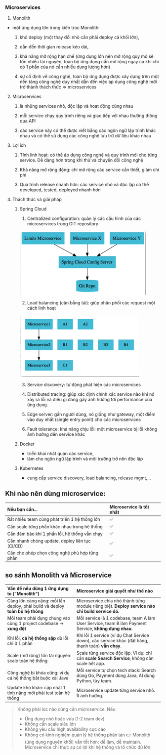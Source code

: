 ### Microservices

1. Monolith
- một ứng dụng lớn trong kiến trúc Monolith:
   
    1. khó deploy (một thay đổi nhỏ cần phải deploy cả khối lớn),
    
    2. dẫn đến thời gian release kéo dài,
    
    3. khả năng mở rộng hạn chế (ứng dụng lớn nên mở rộng quy mô sẽ tốn nhiều tài nguyên, toàn bộ ứng dụng cần mở rộng ngay cả khi chỉ có 1 phần của nó cần nhiều dung lượng hơn)
    
    4. sự cố định về công nghệ, toàn bộ ứng dụng được xây dựng trên một nền tảng công nghệ duy nhất dẫn đến việc áp dụng công nghệ mới trở thành thách thức
⇒ microservices

2. Microservices
   
   1. là những services nhỏ, độc lập và hoạt động cùng nhau

   2. mỗi service chạy quy trình riêng và giao tiếp với nhau thường thông qua API

   3. các service này có thể được viết bằng các ngôn ngữ lập trình khác nhau và có thể sử dụng các công nghệ lưu trữ dữ liệu khác nhau
   
4. Lợi ích 

   1. Tính linh hoạt: có thể áp dụng công nghệ và quy trình mới cho từng service. Dễ dàng hơn trong khi thử và chuyển đổi công nghệ

   3. Khả năng mở rộng động: chỉ mở rộng các service cần thiết, giảm chi phí 

   4. Quá trình release nhanh hơn: các service nhỏ và độc lập có thể developed, tested, deployed nhanh hơn

5. Thách thức và giải pháp

   1. Spring Cloud 

      1. Centralized configuration: quản lý các cấu hình của các microservices trong GIT  repository
      
      ![img.png](images/img.png)

      2. Load balancing (cân bằng tải): giúp phân phối các request một cách linh hoạt
      
      ![img_1.png](images/img_1.png)

      3. Service discovery: tự động phát hiện các microservices
         
      4. Distributed tracing: giúp xác định chính xác service nào khi nó xảy ra lỗi và điều gì đang gây ảnh hưởng tới performance của ứng dụng.
         
      5. Edge server: gần người dùng, nó giống như gateway, một điểm vào duy nhất (single entry point) cho các microservices
             
      6. Fault tolerance: khả năng chịu lỗi: một microservice bị lỗi không ảnh hưởng đến service khác 

   3. Docker
      - triển khai nhất quán các service, 
      - làm cho ngôn ngữ lập trình và môi trường trở nên độc lập

   4. Kubernetes
   
      - cung cấp service discovery, load balancing, release mgmt,...
     

## Khi nào nên dùng microservice:

| Nếu bạn cần... | Microservice là tốt nhất |
|:---|:---|
| Rất nhiều team cùng phát triển 1 hệ thống lớn | ✅ |
| Cần scale từng phần khác nhau trong hệ thống | ✅ |
| Cần đảm bảo khi 1 phần lỗi, hệ thống vẫn chạy | ✅ |
| Cần nhanh chóng update, deploy liên tục (CI/CD) | ✅ |
| Cần cho phép chọn công nghệ phù hợp từng phần | ✅ |

## so sánh Monolith và Microservice 

| Vấn đề nếu dùng 1 ứng dụng to ("Monolith") | Microservice giải quyết như thế nào |
|:---|:---|
| Càng lớn càng nặng: mỗi lần deploy, phải build và deploy **toàn bộ hệ thống** | Microservice chia nhỏ thành từng module riêng biệt. **Deploy service nào chỉ build service đó.** |
| Mỗi team phải đụng chung vào cùng 1 project codebase -> **xung đột** | Mỗi service là 1 codebase, team A làm User Service, team B làm Payment Service, **không đụng nhau**. |
| Khi lỗi, **cả hệ thống sập** dù lỗi chỉ ở 1 phần | Khi lỗi 1 service (ví dụ Chat Service down), các service khác (đặt hàng, thanh toán) **vẫn chạy**. |
| Scale (mở rộng) tốn tài nguyên: scale toàn hệ thống | Scale từng service độc lập. Ví dụ: chỉ cần **scale Search Service**, không cần scale hết app. |
| Công nghệ bị khóa cứng: ví dụ cả hệ thống bắt buộc xài Java | Mỗi service tự chọn tech stack: Search dùng Go, Payment dùng Java, AI dùng Python, tùy team. |
| Update khó khăn: cập nhật 1 tính năng mới phải test toàn hệ thống | Microservice update từng service nhỏ. Ít ảnh hưởng. |

> Không phải lúc nào cũng cần microservice. Nếu:
> - Ứng dụng nhỏ hoặc vừa (1-2 team dev)
> - Không cần scale siêu lớn
> - Không yêu cầu high availability cực cao
> - Không có kinh nghiệm quản lý hệ thống phân tán
> 👉 Monolith (ứng dụng nguyên khối) vẫn tốt hơn: dễ làm, dễ maintain.
> Microservice chỉ thực sự có lợi khi hệ thống và tổ chức đủ lớn.
